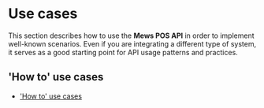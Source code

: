 # Use cases

This section describes how to use the __Mews POS API__ in order to implement well-known scenarios.
Even if you are integrating a different type of system, it serves as a good starting point for API usage patterns and practices.

## 'How to' use cases

* ['How to' use cases](how-to.md)
